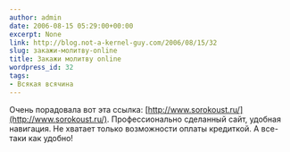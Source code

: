 ```yaml
---
author: admin
date: 2006-08-15 05:29:00+00:00
excerpt: None
link: http://blog.not-a-kernel-guy.com/2006/08/15/32
slug: закажи-молитву-online
title: Закажи молитву online
wordpress_id: 32
tags:
- Всякая всячина
---
```


Очень порадовала вот эта ссылка: [http://www.sorokoust.ru/](http://www.sorokoust.ru/). Профессионально сделанный сайт, удобная навигация. Не хватает только возможности оплаты кредиткой. А все-таки как удобно!
